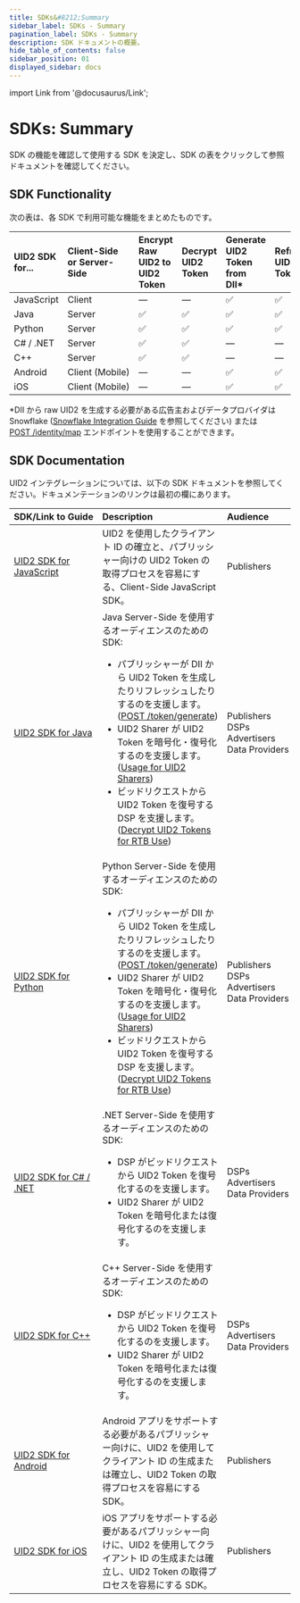 ```yaml
---
title: SDKs&#8212;Summary
sidebar_label: SDKs - Summary
pagination_label: SDKs - Summary
description: SDK ドキュメントの概要。
hide_table_of_contents: false
sidebar_position: 01
displayed_sidebar: docs
---
```


import Link from '@docusaurus/Link';

# SDKs: Summary

SDK の機能を確認して使用する SDK を決定し、SDK の表をクリックして参照ドキュメントを確認してください。

## SDK Functionality

次の表は、各 SDK で利用可能な機能をまとめたものです。

| UID2 SDK for... | Client-Side or Server-Side | Encrypt Raw UID2 to UID2 Token | Decrypt UID2 Token | Generate UID2 Token from DII&ast; | Refresh UID2 Token | Generate Raw UID2 from DII |
| :--- | :--- |  :--- | :--- | :--- | :--- | :--- |
|JavaScript | Client| &#8212; | &#8212; | &#9989; | &#9989; | &#8212; |
|Java | Server | &#9989; | &#9989; | &#9989; | &#9989; | &#9989; |
|Python | Server | &#9989; | &#9989; | &#9989; | &#9989; | &#8212; |
|C# / .NET | Server | &#9989; | &#9989; | &#8212; | &#8212; | &#8212; |
|C++ | Server | &#9989; | &#9989; | &#8212; | &#8212; | &#8212; |
|Android | Client&nbsp;(Mobile) | &#8212; | &#8212; | &#9989; | &#9989; | &#8212; |
|iOS | Client (Mobile)| &#8212; | &#8212; | &#9989;| &#9989; |&#8212; |

&ast;DII から raw UID2 を生成する必要がある広告主およびデータプロバイダは Snowflake ([Snowflake Integration Guide](../guides/snowflake_integration.md) を参照してください) または [POST&nbsp;/identity/map](../endpoints/post-identity-map.md) エンドポイントを使用することができます。

<!-- &#9989; = Supported | &#10060; = Not Supported | &#8212; = Not Supported -->

## SDK Documentation

UID2 インテグレーションについては、以下の SDK ドキュメントを参照してください。ドキュメンテーションのリンクは最初の欄にあります。

| SDK/Link&nbsp;to&nbsp;Guide | Description | Audience
| :--- | :--- | :--- |
| [UID2 SDK for JavaScript](sdk-ref-javascript.md) | UID2 を使用したクライアント ID の確立と、パブリッシャー向けの UID2 Token の取得プロセスを容易にする、Client-Side  JavaScript SDK。 | Publishers |
| [UID2 SDK for Java](sdk-ref-java.md) | Java Server-Side を使用するオーディエンスのための SDK:<ul><li>パブリッシャーが <Link href="../ref-info/glossary-uid#gl-dii">DII</Link> から UID2 Token を生成したりリフレッシュしたりするのを支援します。([POST&nbsp;/token/generate](../endpoints/post-token-generate))</li><li>UID2 Sharer が UID2 Token を暗号化・復号化するのを支援します。([Usage for UID2 Sharers](sdk-ref-java.md#usage-for-uid2-sharers))</li><li>ビッドリクエストから UID2 Token を復号する DSP を支援します。([Decrypt UID2 Tokens for RTB Use](guides/dsp-guide.md#decrypt-uid2-tokens-for-rtb-use))</li></ul> | Publishers<br/>DSPs<br/>Advertisers<br/>Data&nbsp;Providers |
| [UID2 SDK for Python](sdk-ref-python.md) | Python Server-Side を使用するオーディエンスのための SDK:<ul><li>パブリッシャーが <Link href="../ref-info/glossary-uid#gl-dii">DII</Link> から UID2 Token を生成したりリフレッシュしたりするのを支援します。([POST&nbsp;/token/generate](../endpoints/post-token-generate))</li><li>UID2 Sharer が UID2 Token を暗号化・復号化するのを支援します。([Usage for UID2 Sharers](sdk-ref-java.md#usage-for-uid2-sharers))</li><li>ビッドリクエストから UID2 Token を復号する DSP を支援します。([Decrypt UID2 Tokens for RTB Use](guides/dsp-guide.md#decrypt-uid2-tokens-for-rtb-use))</li></ul> | Publishers<br/>DSPs<br/>Advertisers<br/>Data Providers |
| [UID2 SDK for C# / .NET](sdk-ref-csharp-dotnet.md) | .NET Server-Side を使用するオーディエンスのための SDK:<ul><li>DSP がビッドリクエストから UID2 Token を復号化するのを支援します。</li><li>UID2 Sharer が UID2 Token を暗号化または復号化するのを支援します。</li></ul> | DSPs<br/>Advertisers<br/>Data Providers |
| [UID2 SDK for C++](sdk-ref-cplusplus.md) | C++ Server-Side を使用するオーディエンスのための SDK:<ul><li>DSP がビッドリクエストから UID2 Token を復号化するのを支援します。</li><li>UID2 Sharer が UID2 Token を暗号化または復号化するのを支援します。</li></ul> | DSPs<br/>Advertisers<br/>Data Providers |
| [UID2 SDK for Android](sdk-ref-android.md) | Android アプリをサポートする必要があるパブリッシャー向けに、UID2 を使用してクライアント ID の生成または確立し、UID2 Token の取得プロセスを容易にする SDK。 | Publishers |
| [UID2 SDK for iOS](sdk-ref-ios.md) | iOS アプリをサポートする必要があるパブリッシャー向けに、UID2 を使用してクライアント ID の生成または確立し、UID2 Token の取得プロセスを容易にする SDK。 | Publishers |
